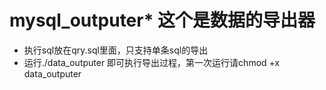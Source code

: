 # mysql_outputer* 这个是数据的导出器
* 执行sql放在qry.sql里面，只支持单条sql的导出
* 运行./data_outputer 即可执行导出过程，第一次运行请chmod +x data_outputer
